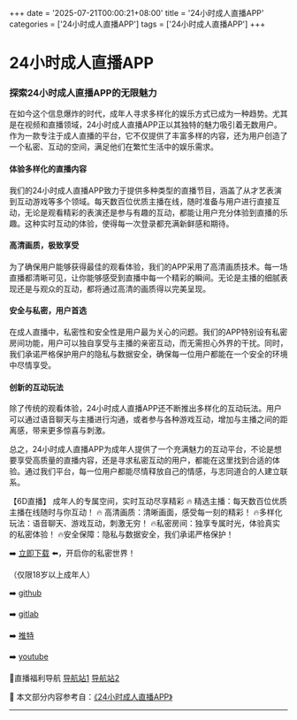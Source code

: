 +++
date = '2025-07-21T00:00:21+08:00'
title = '24小时成人直播APP'
categories = ['24小时成人直播APP']
tags = ['24小时成人直播APP']
+++

# 24小时成人直播APP

### 探索24小时成人直播APP的无限魅力

在如今这个信息爆炸的时代，成年人寻求多样化的娱乐方式已成为一种趋势。尤其是在视频和直播领域，24小时成人直播APP正以其独特的魅力吸引着无数用户。作为一款专注于成人直播的平台，它不仅提供了丰富多样的内容，还为用户创造了一个私密、互动的空间，满足他们在繁忙生活中的娱乐需求。

#### 体验多样化的直播内容

我们的24小时成人直播APP致力于提供多种类型的直播节目，涵盖了从才艺表演到互动游戏等多个领域。每天数百位优质主播在线，随时准备与用户进行直接互动，无论是观看精彩的表演还是参与有趣的互动，都能让用户充分体验到直播的乐趣。这种实时互动的体验，使得每一次登录都充满新鲜感和期待。

#### 高清画质，极致享受

为了确保用户能够获得最佳的观看体验，我们的APP采用了高清画质技术。每一场直播都清晰可见，让你能够感受到直播中每一个精彩的瞬间。无论是主播的细腻表现还是与观众的互动，都将通过高清的画质得以完美呈现。

#### 安全与私密，用户首选

在成人直播中，私密性和安全性是用户最为关心的问题。我们的APP特别设有私密房间功能，用户可以独自享受与主播的亲密互动，而无需担心外界的干扰。同时，我们承诺严格保护用户的隐私与数据安全，确保每一位用户都能在一个安全的环境中尽情享受。

#### 创新的互动玩法

除了传统的观看体验，24小时成人直播APP还不断推出多样化的互动玩法。用户可以通过语音聊天与主播进行沟通，或者参与各种游戏互动，增加与主播之间的距离感，带来更多惊喜与刺激。

总之，24小时成人直播APP为成年人提供了一个充满魅力的互动平台，不论是想要享受高质量的直播内容，还是寻求私密互动的用户，都能在这里找到合适的体验。通过我们平台，每一位用户都能尽情释放自己的情感，与志同道合的人建立联系。

【6D直播】
成年人的专属空间，实时互动尽享精彩
🔥 精选主播：每天数百位优质主播在线随时与你互动！
🔥 高清画质：清晰画面，感受每一刻的精彩！
🔥多样化玩法：语音聊天、游戏互动，刺激无穷！
🔥私密房间：独享专属时光，体验真实的私密体验！
🔥安全保障：隐私与数据安全，我们承诺严格保护！

➡️ [立即下载](https://down123.s3.ap-east-1.amazonaws.com/down/down.html?channelCode=blog) ⬅️，开启你的私密世界！

（仅限18岁以上成年人）

➡️ [github](https://aldult-live.github.io/)

➡️ [gitlab](https://seo-09598d.gitlab.io/)

➡️ [推特](https://x.com/wegame33)

➡️ [youtube](https://www.youtube.com/@6Dlive)

🔞直播福利导航 [导航站1](https://webstack-86085a.gitlab.io/) [导航站2](https://onlygit123-2.github.io/)


📘 本文部分内容参考自：[《24小时成人直播APP》](https://github.com/liveshow123321/tvshow)

---
